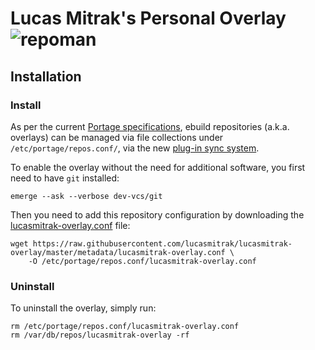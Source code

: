 # Lucas Mitrak's Personal Overlay ![repoman](https://github.com/lucasmitrak/lucasmitrak-overlay/workflows/repoman/badge.svg)
## Installation

### Install

As per the current [Portage specifications](https://dev.gentoo.org/~zmedico/portage/doc/man/portage.5.html), ebuild repositories (a.k.a. overlays) can be managed via file collections under `/etc/portage/repos.conf/`, via the new [plug-in sync system](https://wiki.gentoo.org/wiki/Project:Portage/Sync).

To enable the overlay without the need for additional software, you first need to have `git` installed:

```console
emerge --ask --verbose dev-vcs/git
````

Then you need to add this repository configuration by downloading the [lucasmitrak-overlay.conf](metadata/lucasmitrak-overlay.conf) file:

```console
wget https://raw.githubusercontent.com/lucasmitrak/lucasmitrak-overlay/master/metadata/lucasmitrak-overlay.conf \
	-O /etc/portage/repos.conf/lucasmitrak-overlay.conf
```

### Uninstall

To uninstall the overlay, simply run:

```console
rm /etc/portage/repos.conf/lucasmitrak-overlay.conf
rm /var/db/repos/lucasmitrak-overlay -rf
```
